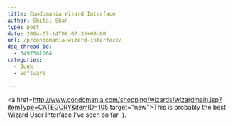 ```yaml
---
title: Condomania Wizard Interface
author: Shital Shah
type: post
date: 2004-07-14T06:07:33+00:00
url: /p/condomania-wizard-interface/
dsq_thread_id:
  - 3497581264
categories:
  - Junk
  - Software

---
```

<a href=http://www.condomania.com/shopping/wizards/wizardmain.jsp?itemType=CATEGORY&itemID=105 target="new">This</a> is probably the best Wizard User Interface I've seen so far ;).